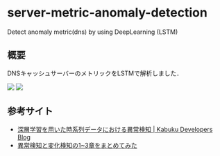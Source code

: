 # server-metric-anomaly-detection

Detect anomaly metric(dns) by using DeepLearning (LSTM)

## 概要

DNSキャッシュサーバーのメトリックをLSTMで解析しました．

<img src="figure1030.png">

<img src="figure1030_1400.png">

## 参考サイト

- [深層学習を用いた時系列データにおける異常検知 | Kabuku Developers Blog](https://www.kabuku.co.jp/developers/time_series_anomaly_detect_deep_learning)
- [異常検知と変化検知の1~3章をまとめてみた](https://www.slideshare.net/ssuser9d1eb2/13-77738468)
